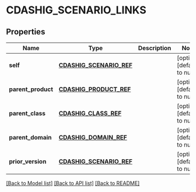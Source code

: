 # CDASHIG_SCENARIO_LINKS

## Properties
Name | Type | Description | Notes
------------ | ------------- | ------------- | -------------
**self** | [**CDASHIG_SCENARIO_REF**](CdashigScenarioRef.md) |  | [optional] [default to null]
**parent_product** | [**CDASHIG_PRODUCT_REF**](CdashigProductRef.md) |  | [optional] [default to null]
**parent_class** | [**CDASHIG_CLASS_REF**](CdashigClassRef.md) |  | [optional] [default to null]
**parent_domain** | [**CDASHIG_DOMAIN_REF**](CdashigDomainRef.md) |  | [optional] [default to null]
**prior_version** | [**CDASHIG_SCENARIO_REF**](CdashigScenarioRef.md) |  | [optional] [default to null]

[[Back to Model list]](../README.md#documentation-for-models) [[Back to API list]](../README.md#documentation-for-api-endpoints) [[Back to README]](../README.md)


